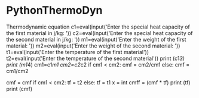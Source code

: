# PythonThermoDyn
Thermodynamic equation
c1=eval(input('Enter the special heat capacity of the first material in j/kg: '))
c2=eval(input('Enter the special heat capacity of the second material in j/kg: '))
m1=eval(input('Enter the weight of the first material: '))
m2=eval(input('Enter the weight of the second material: '))
t1=eval(input('Enter the temperature of the first material'))
t2=eval(input('Enter the temperature of the second material'))
print (c1*3)
print (m1*4)
cm1=c1*m1
cm2=c2*c2
if cm1 < cm2:
    cmf = cm2/cm1
else: 
    cmf = cm1/cm2

cmf = cmf
if cm1 < cm2:
    tf = t2
else: 
    tf = t1
x = int
cmff =  (cmf * tf)
print (tf)
print (cmf)
